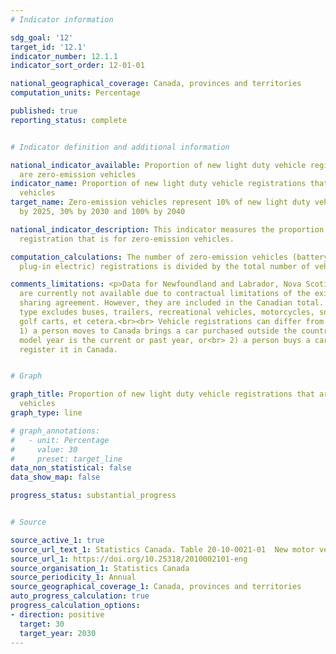 ```yaml
---
# Indicator information

sdg_goal: '12'
target_id: '12.1'
indicator_number: 12.1.1
indicator_sort_order: 12-01-01

national_geographical_coverage: Canada, provinces and territories
computation_units: Percentage

published: true
reporting_status: complete


# Indicator definition and additional information

national_indicator_available: Proportion of new light duty vehicle registrations that
  are zero-emission vehicles
indicator_name: Proportion of new light duty vehicle registrations that are zero-emission
  vehicles
target_name: Zero-emission vehicles represent 10% of new light duty vehicle sales
  by 2025, 30% by 2030 and 100% by 2040

national_indicator_description: This indicator measures the proportion of new vehicle
  registration that is for zero-emission vehicles.

computation_calculations: The number of zero-emission vehicles (battery electric and
  plug-in electric) registrations is divided by the total number of vehicle registrations.

comments_limitations: <p>Data for Newfoundland and Labrador, Nova Scotia and Alberta
  are currently not available due to contractual limitations of the existing data
  sharing agreement. However, they are included in the Canadian total. Total vehicle
  type excludes buses, trailers, recreational vehicles, motorcycles, snowmobiles,
  golf carts, et cetera.<br><br> Vehicle registrations can differ from sales if:<br>
  1) a person moves to Canada brings a car purchased outside the country, if the car's
  model year is the current or past year, or<br> 2) a person buys a car but never
  register it in Canada.


# Graph

graph_title: Proportion of new light duty vehicle registrations that are zero-emission
  vehicles
graph_type: line

# graph_annotations:
#   - unit: Percentage
#     value: 30
#     preset: target_line
data_non_statistical: false
data_show_map: false

progress_status: substantial_progress


# Source

source_active_1: true
source_url_text_1: Statistics Canada. Table 20-10-0021-01  New motor vehicle registrations
source_url_1: https://doi.org/10.25318/2010002101-eng
source_organisation_1: Statistics Canada
source_periodicity_1: Annual
source_geographical_coverage_1: Canada, provinces and territories
auto_progress_calculation: true
progress_calculation_options:
- direction: positive
  target: 30
  target_year: 2030
---
```


